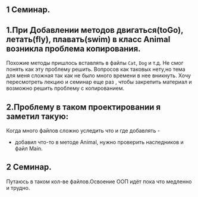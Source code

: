 ## 1 Cеминар.

## 1.При Добавлении методов двигаться(toGo), летать(fly), плавать(swim) в класс Animal возникла проблема копирования.
Похожие методы пришлось вставлять в файлы `Cat`, `Dog` и т.д. Не смог понять как эту проблему решить.
Вопросов как таковых нету,но тема для меня сложная так как не было много времени в нее вникнуть.
Хочу пересмотреть лекцию и семинар еще раз , чтобы закрепить материал и возможно решить проблему
с копированием.
## 2.Проблему в таком проектировании я заметил такую:
Когда много файлов сложно уследить что и где добавлять -
- добавил что-то в методе Animal, нужно проверить наследников и
файл Main.

## 2 Cеминар.
Путаюсь в таком кол-ве файлов.Освоение ООП идёт пока что медленно и трудно.